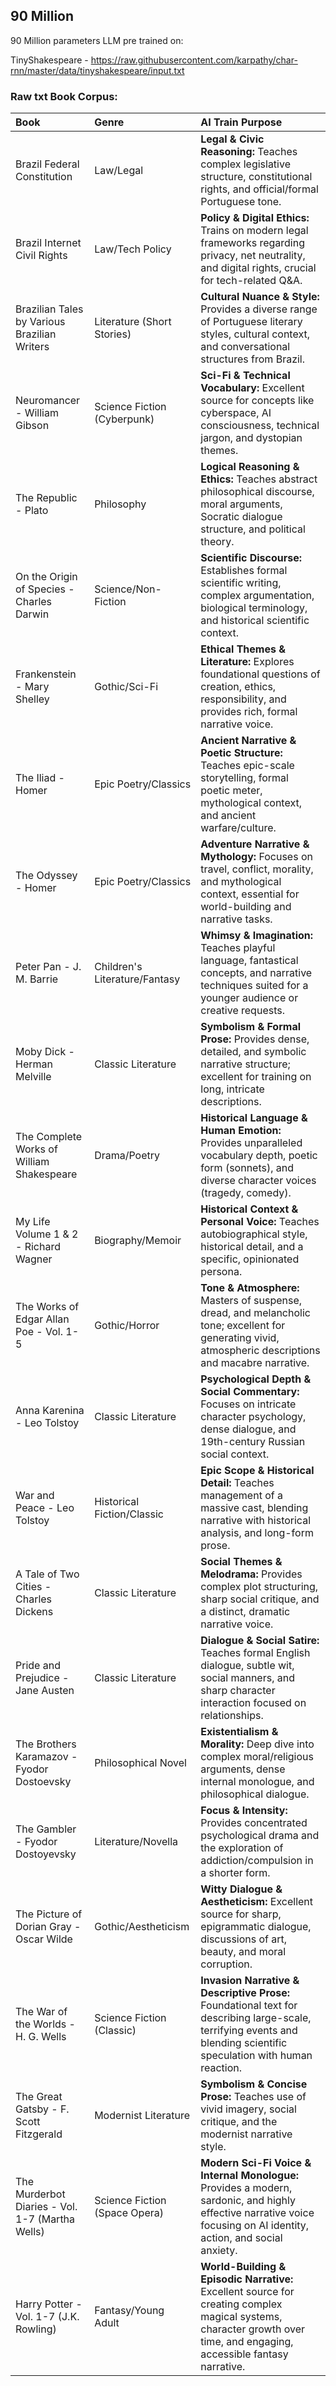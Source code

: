 ## 90 Million

90 Million parameters LLM pre trained on: 

TinyShakespeare - https://raw.githubusercontent.com/karpathy/char-rnn/master/data/tinyshakespeare/input.txt

### Raw txt Book Corpus:

| Book | Genre | AI Train Purpose |
| :--- | :--- | :--- |
| Brazil Federal Constitution | Law/Legal | **Legal & Civic Reasoning:** Teaches complex legislative structure, constitutional rights, and official/formal Portuguese tone. |
| Brazil Internet Civil Rights | Law/Tech Policy | **Policy & Digital Ethics:** Trains on modern legal frameworks regarding privacy, net neutrality, and digital rights, crucial for tech-related Q&A. |
| Brazilian Tales by Various Brazilian Writers | Literature (Short Stories) | **Cultural Nuance & Style:** Provides a diverse range of Portuguese literary styles, cultural context, and conversational structures from Brazil. |
| Neuromancer - William Gibson | Science Fiction (Cyberpunk) | **Sci-Fi & Technical Vocabulary:** Excellent source for concepts like cyberspace, AI consciousness, technical jargon, and dystopian themes. |
| The Republic - Plato | Philosophy | **Logical Reasoning & Ethics:** Teaches abstract philosophical discourse, moral arguments, Socratic dialogue structure, and political theory. |
| On the Origin of Species - Charles Darwin | Science/Non-Fiction | **Scientific Discourse:** Establishes formal scientific writing, complex argumentation, biological terminology, and historical scientific context. |
| Frankenstein - Mary Shelley | Gothic/Sci-Fi | **Ethical Themes & Literature:** Explores foundational questions of creation, ethics, responsibility, and provides rich, formal narrative voice. |
| The Iliad - Homer | Epic Poetry/Classics | **Ancient Narrative & Poetic Structure:** Teaches epic-scale storytelling, formal poetic meter, mythological context, and ancient warfare/culture. |
| The Odyssey - Homer | Epic Poetry/Classics | **Adventure Narrative & Mythology:** Focuses on travel, conflict, morality, and mythological context, essential for world-building and narrative tasks. |
| Peter Pan - J. M. Barrie | Children's Literature/Fantasy | **Whimsy & Imagination:** Teaches playful language, fantastical concepts, and narrative techniques suited for a younger audience or creative requests. |
| Moby Dick - Herman Melville | Classic Literature | **Symbolism & Formal Prose:** Provides dense, detailed, and symbolic narrative structure; excellent for training on long, intricate descriptions. |
| The Complete Works of William Shakespeare | Drama/Poetry | **Historical Language & Human Emotion:** Provides unparalleled vocabulary depth, poetic form (sonnets), and diverse character voices (tragedy, comedy). |
| My Life Volume 1 & 2 - Richard Wagner | Biography/Memoir | **Historical Context & Personal Voice:** Teaches autobiographical style, historical detail, and a specific, opinionated persona. |
| The Works of Edgar Allan Poe - Vol. 1-5 | Gothic/Horror | **Tone & Atmosphere:** Masters of suspense, dread, and melancholic tone; excellent for generating vivid, atmospheric descriptions and macabre narrative. |
| Anna Karenina - Leo Tolstoy | Classic Literature | **Psychological Depth & Social Commentary:** Focuses on intricate character psychology, dense dialogue, and 19th-century Russian social context. |
| War and Peace - Leo Tolstoy | Historical Fiction/Classic | **Epic Scope & Historical Detail:** Teaches management of a massive cast, blending narrative with historical analysis, and long-form prose. |
| A Tale of Two Cities - Charles Dickens | Classic Literature | **Social Themes & Melodrama:** Provides complex plot structuring, sharp social critique, and a distinct, dramatic narrative voice. |
| Pride and Prejudice - Jane Austen | Classic Literature | **Dialogue & Social Satire:** Teaches formal English dialogue, subtle wit, social manners, and sharp character interaction focused on relationships. |
| The Brothers Karamazov - Fyodor Dostoevsky | Philosophical Novel | **Existentialism & Morality:** Deep dive into complex moral/religious arguments, dense internal monologue, and philosophical dialogue. |
| The Gambler - Fyodor Dostoyevsky | Literature/Novella | **Focus & Intensity:** Provides concentrated psychological drama and the exploration of addiction/compulsion in a shorter form. |
| The Picture of Dorian Gray - Oscar Wilde | Gothic/Aestheticism | **Witty Dialogue & Aestheticism:** Excellent source for sharp, epigrammatic dialogue, discussions of art, beauty, and moral corruption. |
| The War of the Worlds - H. G. Wells | Science Fiction (Classic) | **Invasion Narrative & Descriptive Prose:** Foundational text for describing large-scale, terrifying events and blending scientific speculation with human reaction. |
| The Great Gatsby - F. Scott Fitzgerald | Modernist Literature | **Symbolism & Concise Prose:** Teaches use of vivid imagery, social critique, and the modernist narrative style. |
| The Murderbot Diaries - Vol. 1-7 (Martha Wells) | Science Fiction (Space Opera) | **Modern Sci-Fi Voice & Internal Monologue:** Provides a modern, sardonic, and highly effective narrative voice focusing on AI identity, action, and social anxiety. |
| Harry Potter - Vol. 1-7 (J.K. Rowling) | Fantasy/Young Adult | **World-Building & Episodic Narrative:** Excellent source for creating complex magical systems, character growth over time, and engaging, accessible fantasy narrative. |